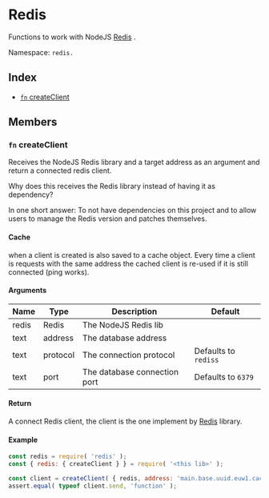 # Redis

Functions to work with NodeJS [Redis](https://www.npmjs.com/package/redis) .

Namespace: `redis.`

## Index
- [`fn` createClient](#fn-createclient)

## Members

### `fn` createClient

Receives the NodeJS Redis library and a target address as an argument and return a connected redis client.

Why does this receives the Redis library instead of having it as dependency?

In one short answer: To not have dependencies on this project and to allow users to manage the Redis version and patches themselves.

#### Cache

when a client is created is also saved to a cache object. Every time a client is requests with the same address the cached client is re-used if it is still connected (ping works).

#### Arguments

|Name|Type|Description|Default|
|---|---|---|---|
|redis|Redis|The NodeJS Redis lib||
|text|address|The database address||
|text|protocol|The connection protocol|Defaults to `rediss`|
|text|port|The database connection port|Defaults to `6379`|

#### Return

A connect Redis client, the client is the one implement by [Redis](https://www.npmjs.com/package/redis) library.

#### Example

```js
const redis = require( 'redis' );
const { redis: { createClient } } = require( '<this lib>' );

const client = createClient( { redis, address: 'main.base.uuid.euw1.cache.amazonaws.com' } );
assert.equal( typeof client.send, 'function' );
```

